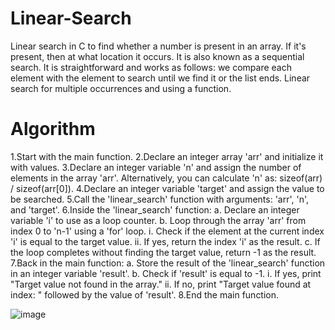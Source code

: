 # Linear-Search

Linear search in C to find whether a number is present in an array. If it's present, then at what location it occurs. It is also known as a sequential search. It is straightforward and works as follows: we compare each element with the element to search until we find it or the list ends. Linear search for multiple occurrences and using a function.

# Algorithm
1.Start with the main function.
2.Declare an integer array 'arr' and initialize it with values.
3.Declare an integer variable 'n' and assign the number of elements in the array 'arr'. Alternatively, you can calculate 'n' as: sizeof(arr) / sizeof(arr[0]).
4.Declare an integer variable 'target' and assign the value to be searched.
5.Call the 'linear_search' function with arguments: 'arr', 'n', and 'target'.
6.Inside the 'linear_search' function:
a. Declare an integer variable 'i' to use as a loop counter.
b. Loop through the array 'arr' from index 0 to 'n-1' using a 'for' loop.
i. Check if the element at the current index 'i' is equal to the target value.
ii. If yes, return the index 'i' as the result.
c. If the loop completes without finding the target value, return -1 as the result.
7.Back in the main function:
a. Store the result of the 'linear_search' function in an integer variable 'result'.
b. Check if 'result' is equal to -1.
i. If yes, print "Target value not found in the array."
ii. If no, print "Target value found at index: " followed by the value of 'result'.
8.End the main function.

![image](https://user-images.githubusercontent.com/125941580/234327045-da560118-b992-4591-b315-162b0d0727d1.png)
